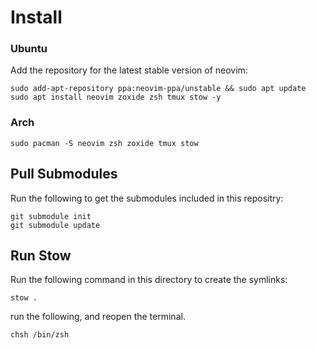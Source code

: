 # Install 
### Ubuntu
Add the repository for the latest stable version of neovim:

```
sudo add-apt-repository ppa:neovim-ppa/unstable && sudo apt update
sudo apt install neovim zoxide zsh tmux stow -y
```
### Arch

```
sudo pacman -S neovim zsh zoxide tmux stow
```
## Pull Submodules

Run the following to get the submodules included in this repositry:

```
git submodule init
git submodule update
```
## Run Stow
Run the following command in this directory to create the symlinks:

```
stow .
```
run the following, and reopen the terminal.
```
chsh /bin/zsh
```
